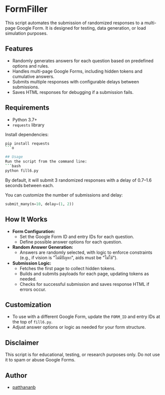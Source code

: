 # FormFiller

This script automates the submission of randomized responses to a multi-page Google Form. It is designed for testing, data generation, or load simulation purposes.

## Features

- Randomly generates answers for each question based on predefined options and rules.
- Handles multi-page Google Forms, including hidden tokens and cumulative answers.
- Submits multiple responses with configurable delays between submissions.
- Saves HTML responses for debugging if a submission fails.

## Requirements

- Python 3.7+
- `requests` library

Install dependencies:

````bash
pip install requests
```o

## Usage
Run the script from the command line:
```bash
python fill6.py
````

By default, it will submit 3 randomized responses with a delay of 0.7–1.6 seconds between each.

You can customize the number of submissions and delay:

```python
submit_many(n=10, delay=(1, 2))
```

## How It Works

- **Form Configuration:**
  - Set the Google Form ID and entry IDs for each question.
  - Define possible answer options for each question.
- **Random Answer Generation:**
  - Answers are randomly selected, with logic to enforce constraints (e.g., if vision is "ไม่มีปัญหา", aids must be "ไม่ใช้").
- **Submission Logic:**
  - Fetches the first page to collect hidden tokens.
  - Builds and submits payloads for each page, updating tokens as needed.
  - Checks for successful submission and saves response HTML if errors occur.

## Customization

- To use with a different Google Form, update the `FORM_ID` and entry IDs at the top of `fill6.py`.
- Adjust answer options or logic as needed for your form structure.

## Disclaimer

This script is for educational, testing, or research purposes only. Do not use it to spam or abuse Google Forms.

## Author

- [patthananb](https://github.com/patthananb)

